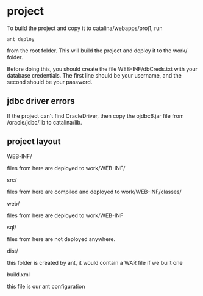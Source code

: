 project
=======

To build the project and copy it to catalina/webapps/proj1, run

    ant deploy
  
from the root folder. This will build the project and deploy it to the work/ folder.

Before doing this, you should create the file WEB-INF/dbCreds.txt with your database credentials. The first line should be your username, and the second should be your password.

## jdbc driver errors
If the project can't find OracleDriver, then copy the ojdbc6.jar file from /oracle/jdbc/lib to catalina/lib.

## project layout
<dd>
<dt>WEB-INF/</dt><dl>files from here are deployed to work/WEB-INF/</dl>
<dt>src/</dt><dl>files from here are compiled and deployed to work/WEB-INF/classes/</dl>
<dt>web/</dt><dl>files from here are deployed to work/WEB-INF</dl>
<dt>sql/</dt><dl>files from here are not deployed anywhere.</dl>
<dt>dist/</dt><dl>this folder is created by ant, it would contain a WAR file if we built one</dl>
<dt>build.xml</dt><dl>this file is our ant configuration</dl>
</dd>
